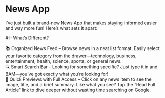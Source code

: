 # News App

I’ve just built a brand-new News App that makes staying informed easier and way more fun! Here’s what sets it apart:

#✨ What’s Different?

📚 Organized News Feed – Browse news in a neat list format. Easily select your favorite category from the drawer—technology, business, entertainment, health, science, sports, or general news.<br>
🔍 Smart Search Bar – Looking for something specific? Just type it in and BAM—you’ve got exactly what you’re looking for!<br>
📰 Quick Previews with Full Access – Click on any news item to see the image, title, and a brief summary. Like what you see? Tap the “Read Full Article” link to dive deeper without wasting time searching on Google.<br>
